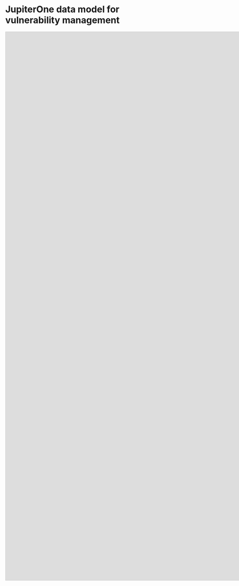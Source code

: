 # JupiterOne data model for vulnerability management

<iframe src="https://my.mindnode.com/8G2MirWYz1zs1sbynAj7XUMtCeDctYiqqjy1hjnN/em#520,-145,-2" frameborder="0" marginheight="0" marginwidth="0" style="border: 1px solid rgb(204, 204, 204); width: 1720px; height: 1720px;" onmousewheel=""></iframe>